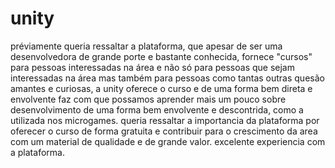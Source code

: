 # unity
préviamente queria ressaltar a plataforma, que apesar de ser uma desenvolvedora de grande porte e bastante conhecida, fornece "cursos" para pessoas interessadas na área e 
não só para pessoas que sejam interessadas na área mas também para pessoas como tantas outras quesão amantes e curiosas, a unity oferece o curso e de uma forma bem direta e envolvente faz com que possamos
aprender mais um pouco sobre desenvolvimento de uma forma bem envolvente e descontrida, como a utilizada nos microgames. queria ressaltar a importancia da plataforma por oferecer o curso de forma gratuita e contribuir para o crescimento da area com um material de qualidade e de grande valor.
excelente experiencia com a plataforma.
